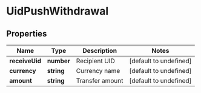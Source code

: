 # UidPushWithdrawal

## Properties

Name | Type | Description | Notes
------------ | ------------- | ------------- | -------------
**receiveUid** | **number** | Recipient UID | [default to undefined]
**currency** | **string** | Currency name | [default to undefined]
**amount** | **string** | Transfer amount | [default to undefined]

